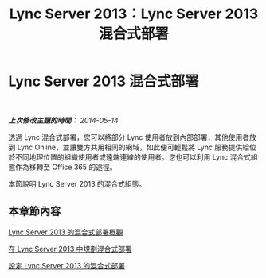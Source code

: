 ﻿---
title: Lync Server 2013：Lync Server 2013 混合式部署
TOCTitle: Lync Server 2013 混合式部署
ms:assetid: 3539abf6-e2e2-47fe-aad5-269bdf98c3b7
ms:mtpsurl: https://technet.microsoft.com/zh-tw/library/JJ204805(v=OCS.15)
ms:contentKeyID: 49290557
ms.date: 08/10/2015
mtps_version: v=OCS.15
ms.translationtype: HT
---

# Lync Server 2013 混合式部署

 

_**上次修改主題的時間：** 2014-05-14_

透過 Lync 混合式部署，您可以將部分 Lync 使用者放到內部部署，其他使用者放到 Lync Online，並讓雙方共用相同的網域，如此便可輕鬆將 Lync 服務提供給位於不同地理位置的組織使用者或遠端連線的使用者。您也可以利用 Lync 混合式組態作為移轉至 Office 365 的途徑。

本節說明 Lync Server 2013 的混合式組態。

## 本章節內容

[Lync Server 2013 的混合式部署概觀](lync-server-2013-overview-of-hybrid-deployments.md)

[在 Lync Server 2013 中規劃混合式部署](this-topic-is-no-longer-available_2.md)

[設定 Lync Server 2013 的混合式部署](lync-server-2013-configuring-hybrid-deployments.md)

